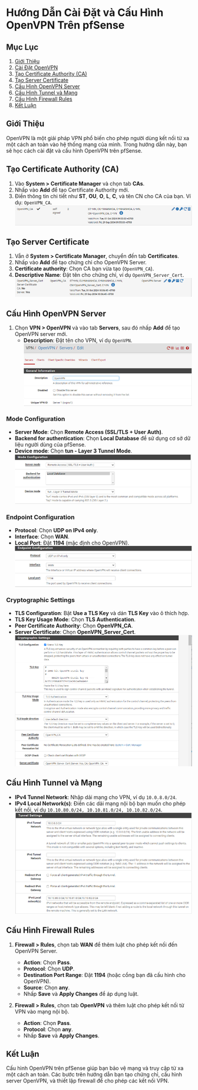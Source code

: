 # Hướng Dẫn Cài Đặt và Cấu Hình OpenVPN Trên pfSense

## Mục Lục
1. [Giới Thiệu](#giới-thiệu)
2. [Cài Đặt OpenVPN](#cài-đặt-openvpn)
3. [Tạo Certificate Authority (CA)](#tạo-certificate-authority-ca)
4. [Tạo Server Certificate](#tạo-server-certificate)
5. [Cấu Hình OpenVPN Server](#cấu-hình-openvpn-server)
6. [Cấu Hình Tunnel và Mạng](#cấu-hình-tunnel-và-mạng)
7. [Cấu Hình Firewall Rules](#cấu-hình-firewall-rules)
8. [Kết Luận](#kết-luận)

## Giới Thiệu
OpenVPN là một giải pháp VPN phổ biến cho phép người dùng kết nối từ xa một cách an toàn vào hệ thống mạng của mình. Trong hướng dẫn này, bạn sẽ học cách cài đặt và cấu hình OpenVPN trên pfSense.

## Tạo Certificate Authority (CA)
1. Vào **System > Certificate Manager** và chọn tab **CAs**.
2. Nhấp vào **Add** để tạo Certificate Authority mới.
3. Điền thông tin chi tiết như **ST**, **OU**, **O**, **L**, **C**, và tên CN cho CA của bạn. Ví dụ: `OpenVPN_CA`.
   ![Command Prompt](./images/1.png)

## Tạo Server Certificate
1. Vẫn ở **System > Certificate Manager**, chuyển đến tab **Certificates**.
2. Nhấp vào **Add** để tạo chứng chỉ cho OpenVPN Server.
3. **Certificate authority**: Chọn CA bạn vừa tạo (`OpenVPN_CA`).
4. **Descriptive Name**: Đặt tên cho chứng chỉ, ví dụ `OpenVPN_Server_Cert`.
   ![Command Prompt](./images/2.png)
   
## Cấu Hình OpenVPN Server
1. Chọn **VPN > OpenVPN** và vào tab **Servers**, sau đó nhấp **Add** để tạo OpenVPN server mới.
   - **Description**: Đặt tên cho VPN, ví dụ `OpenVPN`.
   ![Command Prompt](./images/3.png)

### Mode Configuration
- **Server Mode**: Chọn **Remote Access (SSL/TLS + User Auth)**.
- **Backend for authentication**: Chọn **Local Database** để sử dụng cơ sở dữ liệu người dùng của pfSense.
- **Device mode**: Chọn **tun - Layer 3 Tunnel Mode**.
  ![Command Prompt](./images/4.png)

### Endpoint Configuration
- **Protocol**: Chọn **UDP on IPv4 only**.
- **Interface**: Chọn **WAN**.
- **Local Port**: Đặt **1194** (mặc định cho OpenVPN).
  ![Command Prompt](./images/5.png)

### Cryptographic Settings
- **TLS Configuration**: Bật **Use a TLS Key** và dán **TLS Key** vào ô thích hợp.
- **TLS Key Usage Mode**: Chọn **TLS Authentication**.
- **Peer Certificate Authority**: Chọn **OpenVPN_CA**.
- **Server Certificate**: Chọn **OpenVPN_Server_Cert**.
  ![Command Prompt](./images/6.png)

## Cấu Hình Tunnel và Mạng
- **IPv4 Tunnel Network**: Nhập dải mạng cho VPN, ví dụ `10.0.8.0/24`.
- **IPv4 Local Network(s)**: Điền các dải mạng nội bộ bạn muốn cho phép kết nối, ví dụ `10.10.80.0/24, 10.10.81.0/24, 10.10.82.0/24`.
  ![Command Prompt](./images/7.png)

## Cấu Hình Firewall Rules
1. **Firewall > Rules**, chọn tab **WAN** để thêm luật cho phép kết nối đến OpenVPN Server.
   - **Action**: Chọn **Pass**.
   - **Protocol**: Chọn **UDP**.
   - **Destination Port Range**: Đặt **1194** (hoặc cổng bạn đã cấu hình cho OpenVPN).
   - **Source**: Chọn **any**.
   - Nhấp **Save** và **Apply Changes** để áp dụng luật.

2. **Firewall > Rules**, chọn tab **OpenVPN** và thêm luật cho phép kết nối từ VPN vào mạng nội bộ.
   - **Action**: Chọn **Pass**.
   - **Protocol**: Chọn **any**.
   - Nhấp **Save** và **Apply Changes**.

## Kết Luận
Cấu hình OpenVPN trên pfSense giúp bạn bảo vệ mạng và truy cập từ xa một cách an toàn. Các bước trên hướng dẫn bạn tạo chứng chỉ, cấu hình server OpenVPN, và thiết lập firewall để cho phép các kết nối VPN.
